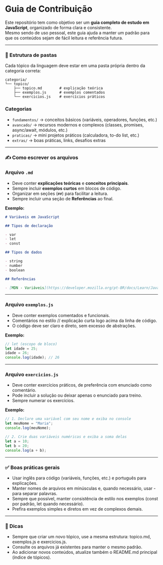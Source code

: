 # Guia de Contribuição

Este repositório tem como objetivo ser um **guia completo de estudo em JavaScript**, organizado de forma clara e consistente.  
Mesmo sendo de uso pessoal, este guia ajuda a manter um padrão para que os conteúdos sejam de fácil leitura e referência futura.

---

### 📂 Estrutura de pastas

Cada tópico da linguagem deve estar em uma pasta própria dentro da categoria correta:

```
categoria/
└── topico/
    ├── topico.md        # explicação teórica
    ├── exemplos.js      # exemplos comentados
    └── exercicios.js    # exercícios práticos
```

### Categorias

- `fundamentos/` → conceitos básicos (variáveis, operadores, funções, etc.)
- `avancado/` → recursos modernos e complexos (classes, promises, async/await, módulos, etc.)
- `praticas/` → mini projetos práticos (calculadora, to-do list, etc.)
- `extras/` → boas práticas, links, desafios extras

---

### ✍️ Como escrever os arquivos

### Arquivo `.md`

- Deve conter **explicações teóricas** e **conceitos principais**.
- Sempre incluir **exemplos curtos** em blocos de código.
- Organizar em seções (`##`) para facilitar a leitura.
- Sempre incluir uma seção de **Referências** ao final.

**Exemplo:**

```md
# Variáveis em JavaScript

## Tipos de declaração

- var
- let
- const

## Tipos de dados

- string
- number
- boolean

## Referências

- [MDN - Variáveis](https://developer.mozilla.org/pt-BR/docs/Learn/JavaScript/First_steps/Variables)
```

---

### Arquivo `exemplos.js`

- Deve conter exemplos comentados e funcionais.
- Comentários no estilo // explicação curta logo acima da linha de código.
- O código deve ser claro e direto, sem excesso de abstrações.

**Exemplo:**

```js
// let (escopo de bloco)
let idade = 25;
idade = 26;
console.log(idade); // 26
```

---

### Arquivo `exercicios.js`

- Deve conter exercícios práticos, de preferência com enunciado como comentário.
- Pode incluir a solução ou deixar apenas o enunciado para treino.
- Sempre numerar os exercícios.

**Exemplo:**

```js
// 1. Declare uma variável com seu nome e exiba no console
let meuNome = "Maria";
console.log(meuNome);

// 2. Crie duas variáveis numéricas e exiba a soma delas
let a = 10;
let b = 20;
console.log(a + b);
```

---

### ✅ Boas práticas gerais

- Usar inglês para código (variáveis, funções, etc.) e português para explicações.
- Manter nomes de arquivos em minúsculas e, quando necessário, usar - para separar palavras.
- Sempre que possível, manter consistência de estilo nos exemplos (const por padrão, let quando necessário).
- Prefira exemplos simples e diretos em vez de complexos demais.

---

### 📌 Dicas

- Sempre que criar um novo tópico, use a mesma estrutura: topico.md, exemplos.js e exercicios.js.
- Consulte os arquivos já existentes para manter o mesmo padrão.
- Ao adicionar novos conteúdos, atualize também o README.md principal (índice de tópicos).
